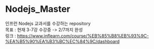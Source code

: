 # Nodejs_Master
인프런 Nodejs 교과서를 수강하는 repository<br>
목표 : 현재 3-7강 수강중 -> 2/7까지 완성<br>
링크 : https://www.inflearn.com/course/%EB%85%B8%EB%93%9C-%EA%B5%90%EA%B3%BC%EC%84%9C/dashboard<br>